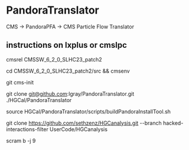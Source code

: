 # PandoraTranslator
CMS -> PandoraPFA -> CMS Particle Flow Translator

## instructions on lxplus or cmslpc

cmsrel CMSSW_6_2_0_SLHC23_patch2

cd CMSSW_6_2_0_SLHC23_patch2/src && cmsenv

git cms-init

git clone git@github.com:lgray/PandoraTranslator.git ./HGCal/PandoraTranslator

source HGCal/PandoraTranslator/scripts/buildPandoraInstallTool.sh

git clone https://github.com/sethzenz/HGCanalysis.git --branch hacked-interactions-filter UserCode/HGCanalysis

scram b -j 9
